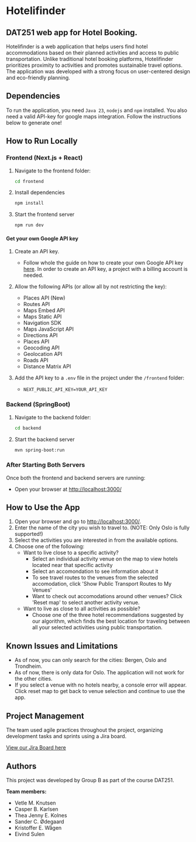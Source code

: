 # Hotelifinder

## DAT251 web app for Hotel Booking.
Hotelifinder is a web application that helps users find hotel accommodations based on their planned activities and access to public transportation. Unlike traditional hotel booking platforms, Hotelifinder prioritizes proximity to activities and promotes sustainable travel options. The application was developed with a strong focus on user-centered design and eco-friendly planning.

## Dependencies
To run the application, you need `Java 23`, `nodejs` and `npm` installed.
You also need a valid API-key for google maps integration.
Follow the instructions below to generate one!

## How to Run Locally

### Frontend (Next.js + React)

1. Navigate to the frontend folder:
   ```bash
   cd frontend
   ```
2. Install dependencies
   ```bash
   npm install
   ```
3. Start the frontend server
   ```bash
   npm run dev
   ```

#### Get your own Google API key
1. Create an API key.
     * Follow whole the guide on how to create your own Google API key [here](https://developers.google.com/maps/documentation/javascript/get-api-key=). In order to create an API key, a project with a billing account is needed.

2. Allow the following APIs (or allow all by not restricting the key):
     * Places API (New)
     * Routes API
     * Maps Embed API
     * Maps Static API
     * Navigation SDK
     * Maps JavaScript API
     * Directions API
     * Places API
     * Geocoding API
     * Geolocation API
     * Roads API
     * Distance Matrix API

3. Add the API key to a `.env` file in the project under the `/frontend` folder:
     * `NEXT_PUBLIC_API_KEY=YOUR_API_KEY`

### Backend (SpringBoot)

1. Navigate to the backend folder:
   ```bash
   cd backend
   ````
2. Start the backend server
   ```bash
   mvn spring-boot:run
   ````

### After Starting Both Servers

Once both the frontend and backend servers are running:
* Open your browser at [http://localhost:3000/](http://localhost:3000/) 

## How to Use the App

1. Open your browser and go to [http://localhost:3000/](http://localhost:3000/).
2. Enter the name of the city you wish to travel to. (NOTE: Only Oslo is fully supported!)
3. Select the activities you are interested in from the available options.
4. Choose one of the following:
    * Want to live close to a specific activity?
        - Select an individual activity venue on the map to view hotels located near that specific activity
        - Select an accomondation to see information about it
        - To see travel routes to the venues from the selected accomodation, click 'Show Public Transport Routes to My Venues' 
        - Want to check out accomodations around other venues? Click 'Reset map' to select another activity venue.
   * Want to live as close to all activities as possible?
        - Choose one of the three hotel recommendations suggested by our algorithm, which finds the best location for traveling between all your selected activities using public transportation.

## Known Issues and Limitations

* As of now, you can only search for the cities: Bergen, Oslo and Trondheim.
* As of now, there is only data for Oslo. The application will not work for the other cities.
* If you select a venue with no hotels nearby, a console error will appear. Click reset map to get back to venue selection and continue to use the app.

## Project Management

The team used agile practices throughout the project, organizing development tasks and sprints using a Jira board.

[View our Jira Board here](https://dat250-gruppe3.atlassian.net/jira/software/projects/DAT251/boards/3?atlOrigin=eyJpIjoiYjkxZjY1Y2M1MTIxNGZiMGFhOWVlY2I2ODQ5YzBhNDEiLCJwIjoiaiJ9)

## Authors

This project was developed by Group B as part of the course DAT251.

**Team members:**
- Vetle M. Knutsen
- Casper B. Karlsen
- Thea Jenny E. Kolnes
- Sander C. Ødegaard
- Kristoffer E. Wågen
- Eivind Sulen
